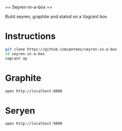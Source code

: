 == Seyren-in-a-box ==

Build seyren, graphite and statsd on a Vagrant box

# Instructions

```bash
git clone https://github.com/petems/seyren-in-a-box
cd seyren-in-a-box
vagrant up
```

# Graphite

```bash
open http://localhost:8080
```

# Seryen

```bash
open http://localhost:9090
```
